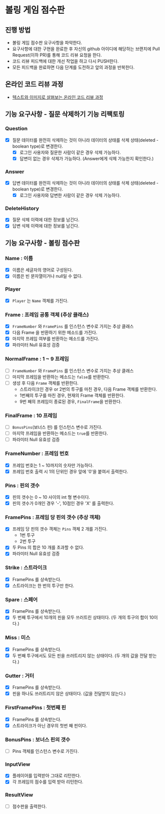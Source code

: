 # 볼링 게임 점수판
## 진행 방법
* 볼링 게임 점수판 요구사항을 파악한다.
* 요구사항에 대한 구현을 완료한 후 자신의 github 아이디에 해당하는 브랜치에 Pull Request(이하 PR)를 통해 코드 리뷰 요청을 한다.
* 코드 리뷰 피드백에 대한 개선 작업을 하고 다시 PUSH한다.
* 모든 피드백을 완료하면 다음 단계를 도전하고 앞의 과정을 반복한다.

## 온라인 코드 리뷰 과정
* [텍스트와 이미지로 살펴보는 온라인 코드 리뷰 과정](https://github.com/next-step/nextstep-docs/tree/master/codereview)

## 기능 요구사항 - 질문 삭제하기 기능 리팩토링
### Question
- [X] 질문 데이터를 완전히 삭제하는 것이 아니라 데이터의 상태를 삭제 상태(deleted - boolean type)로 변경한다.
    - [X] 로그인 사용자와 질문한 사람이 같은 경우 삭제 가능하다.
    - [X] 답변이 없는 경우 삭제가 가능하다. (Answer에게 삭제 가능한지 확인한다.)
    
### Answer
- [X] 답변 데이터를 완전히 삭제하는 것이 아니라 데이터의 상태를 삭제 상태(deleted - boolean type)로 변경한다.
    - [X] 로그인 사용자와 답변한 사람이 같은 경우 삭제 가능하다.
    
### DeleteHistory
- [X] 질문 삭제 이력에 대한 정보를 남긴다.
- [X] 답변 삭제 이력에 대한 정보를  남긴다.

## 기능 요구사항 - 볼링 점수판
### Name : 이름
- [X] 이름은 세글자의 영어로 구성된다.
- [X] 이름은 빈 문자열이거나 null일 수 없다.

### Player
- [X] `Player` 는 `Name` 객체를 가진다.

### Frame : 프레임 공통 객체 (추상 클래스)
- [X] `FrameNumber` 와 `FramePins` 를 인스턴스 변수로 가지는 추상 클래스
- [X] 다음 Frame 을 반환하기 위한 메소드를 가진다.
- [X] 마지막 프레임 여부를 반환하는 메소드를 가진다.
- [X] 파라미터 Null 유효성 검증

### NormalFrame : 1 ~ 9 프레임
- [ ] `FrameNumber` 와 `FramePins` 를 인스턴스 변수로 가지는 추상 클래스
- [ ] 마지막 프레임을 반환하는 메소드는 `false`를 반환한다.
- [ ] 생성 후 다음 `Frame` 객체를 반환한다.
    - 스트라이크인 경우 or 2번의 투구를 마친 경우, 다음 Frame 객체를 반환한다.
    - 1번째의 투구를 마친 경우, 현재의 Frame 객체를 반환한다.
    - 9번 째의 프레임이 종료된 경우, `FinalFrame`을 반환한다.
    
### FinalFrame : 10 프레임
- [ ] `BonusPins`(보너스 핀) 를 인스턴스 변수로 가진다.
- [ ] 마지막 프레임을 반환하는 메소드는 `true`를 반환한다.
- [ ] 파라미터 Null 유효성 검증

### FrameNumber : 프레임 번호
- [X] 프레임 번호는 1 ~ 10까지의 숫자만 가능하다.
- [X] 프레임 번호 출력 시 1의 단위인 경우 앞에 '0'을 붙여서 출력한다.

### Pins : 핀의 갯수
- [X] 핀의 갯수는 0 ~ 10 사이의 int 형 변수이다.
- [X] 핀의 갯수가 0개인 경우 '-', 10점인 경우 'X' 를 출력한다.

### FramePins : 프레임 당 핀의 갯수 (추상 객체)
- [X] 프레임 당 핀의 갯수 객체는 `Pins` 객체 2 개를 가진다.
    - 1번 투구
    - 2번 투구
- [X] 두 Pins 의 합은 10 개를 초과할 수 없다.
- [X] 파라미터 Null 유효성 검증

### Strike : 스트라이크
- [X] FramePins 를 상속받는다.
- [X] 스트라이크는 한 번의 투구만 한다.

### Spare : 스페어
- [X] FramePins 를 상속받는다.
- [X] 두 번째 투구에서 10개의 핀을 모두 쓰러트린 상태이다. (두 개의 투구의 합이 10이다.) 

### Miss : 미스
- [X] FramePins 를 상속받는다.
- [X] 두 번째 투구에서도 모든 핀을 쓰러트리지 않는 상태이다. (두 개의 값을 전달 받는다.)

### Gutter : 거터
- [X] FramePins 를 상속받는다.
- [X] 핀을 하나도 쓰러트리지 않은 상태이다. (값을 전달받지 않는다.)

### FirstFramePins : 첫번째 핀
- [X] FramePins 를 상속받는다.
- [X] 스트라이크가 아닌 경우의 첫번 째 핀이다.

### BonusPins : 보너스 핀의 갯수
- [ ] Pins 객체를 인스턴스 변수로 가진다.

### InputView
- [X] 플레이어를 입력받아 그대로 리턴한다.
- [X] 각 프레임의 점수를 입력 받아 리턴한다.

### ResultView
- [ ] 점수판을 출력한다.